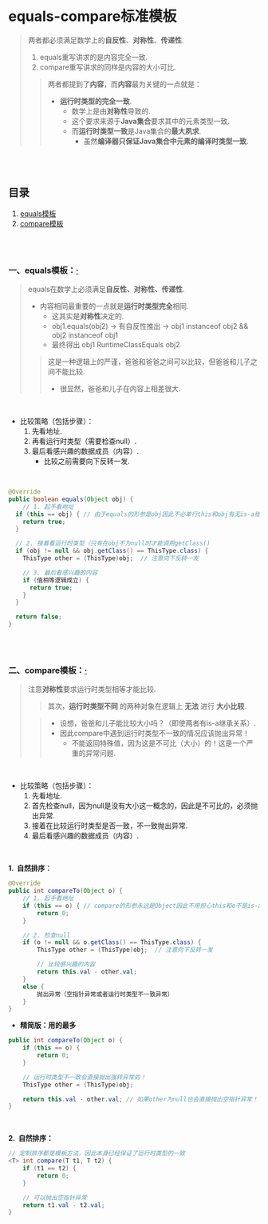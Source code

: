 # equals-compare标准模板
> 两者都必须满足数学上的**自反性**、**对称性**、**传递性**.
>
> 1. equals重写讲求的是内容完全一致.
> 2. compare重写讲求的同样是内容的大小可比.
>
>> 两者都提到了**内容**，而**内容**最为关键的一点就是：
>> - **运行时类型的完全一致**.
>>    - 数学上是由**对称性**导致的.
>>    - 这个要求来源于**Java集合**要求其中的元素类型一致.
>>    - 而**运行时类型一致**是Java集合的**最大夙求**.
>>       - 虽然**编译器只保证Java集合中元素的编译时类型一致**.

<br><br>

## 目录

1. [equals模板]()
2. [compare模板]()

<br><br>

### 一、equals模板：[·](#目录)
> equals在数学上必须满足**自反性、对称性、传递性**.
>
> - 内容相同最重要的一点就是**运行时类型完全**相同.
>   - 这其实是**对称性**决定的.
>   - obj1.equals(obj2) -> 有自反性推出 -> obj1 instanceof obj2 && obj2 instanceof obj1
>   - 最终得出 obj1 RuntimeClassEquals obj2
>
>> 这是一种逻辑上的严谨，爸爸和爸爸之间可以比较，但爸爸和儿子之间不能比较.
>>
>> - 很显然，爸爸和儿子在内容上相差很大.

<br>

- 比较策略（包括步骤）：
   1. 先看地址.
   2. 再看运行时类型（需要检查null）.
   3. 最后看感兴趣的数据成员（内容）.
      - 比较之前需要向下反转一发.

<br>

```Java
@Override
public boolean equals(Object obj) {
    // 1. 起手看地址
  if (this == obj) { // 由于equals的形参是obj因此不必单行this和obj有无is-a继承关系
    return true;
  }

  // 2. 接着看运行时类型（只有在obj不为null时才能调用getClass()
  if (obj != null && obj.getClass() == ThisType.class) {
    ThisType other = (ThisType)obj;  // 注意向下反转一发

    // 3. 最后看感兴趣的内容
    if (值相等逻辑成立) {
      return true;
    }
  }

  return false;
}
```

<br><br>

### 二、compare模板：[·](#目录)
> 注意**对称性**要求运行时类型相等才能比较.
>
>> 其次，**运行时类型不同** 的两种对象在逻辑上 **无法** 进行 **大小比较**.
>
>> - 设想，爸爸和儿子能比较大小吗？（即使两者有is-a继承关系）.
>> - 因此compare中遇到运行时类型不一致的情况应该抛出异常！
>>    - 不能返回特殊值，因为这是不可比（大小）的！这是一个严重的异常问题.

<br>

- 比较策略（包括步骤）：
   1. 先看地址.
   2. 首先检查null，因为null是没有大小这一概念的，因此是不可比的，必须抛出异常.
   3. 接着在比较运行时类型是否一致，不一致抛出异常.
   4. 最后看感兴趣的数据成员（内容）.

<br>

**1.&nbsp; 自然排序：**

```Java
@Override
public int compareTo(Object o) {
    // 1. 起手看地址
    if (this == o) { // compare的形参永远是Object因此不用担心this和o不是is-a继承关系
        return 0;
    }

    // 2. 检查null
    if (o != null && o.getClass() == ThisType.class) {
        ThisType other = (ThisType)obj;  // 注意向下反转一发

        // 比较感兴趣的内容
        return this.val - other.val;
    }
    else {
        抛出异常（空指针异常或者运行时类型不一致异常）
    }
}
```

- **精简版：用的最多**

```Java
public int compareTo(Object o) {
    if (this == o) {
        return 0;
    }

    // 运行时类型不一致会直接抛出强转异常的！
    ThisType other = (ThisType)obj;

    return this.val - other.val; // 如果other为null也会直接抛出空指针异常！
}
```

<br>

**2.&nbsp; 自然排序：**

```Java
// 定制排序都是模板方法，因此本身已经保证了运行时类型的一致
<T> int compare(T t1, T t2) {
    if (t1 == t2) {
        return 0;
    }

    // 可以抛出空指针异常
    return t1.val - t2.val;
}
```
